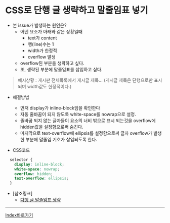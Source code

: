 # CSS로 단행 글 생략하고 말줄임표 넣기
  - 본 issue가 발생하는 원인은?
    - 어떤 요소가 아래와 같은 상황일때
      - text가 content
      - 행(line)수는 1
      - width가 한정적
      - overflow 발생
    - overflow된 부분을 생략하고 싶다.
    - 또, 생략된 부분에 말줄임표를 삽입하고 싶다.

  > 예시상황 : 게시판 전체목록에서 게시글 제목...
  > (게시글 제목은 단행으로만 표시되며 width값도 한정적이다.)

  - 해결방법
    - 먼저 display가 inline-block임을 확인한다
    - 자동 줄바꿈이 되지 않도록 white-space를 nowrap으로 설정.
    - 줄바꿈 되지 않는 글자들이 요소의 너비 밖으로 표시 되는것을 overflow에 hidden값을 설정함으로써 숨긴다.
    - 마지막으로 text-overflow에 ellipsis를 설정함으로써 글자 overflow가 발생한 부분에 말줄임 기호가 삽입되도록 한다.

  - CSS코드
  ```css
    selector {
      display: inline-block;
      white-space: nowrap;
      overflow: hidden;
      text-overflow: ellipsis;
    }
  ```
  - [참조링크]
    - [다행 글 말줄임표 생략](https://codepen.io/martinwolf/pen/qlFdp)


------

[Index바로가기](#index)
